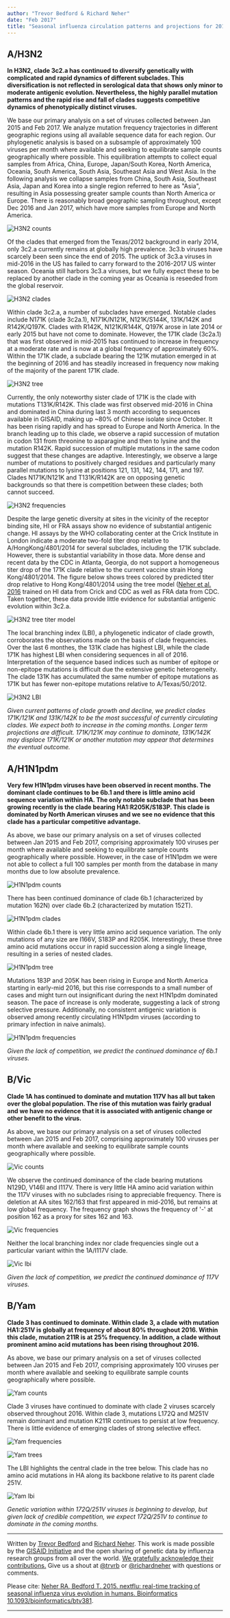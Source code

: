 ```yaml
---
author: "Trevor Bedford & Richard Neher"
date: "Feb 2017"
title: "Seasonal influenza circulation patterns and projections for 2017-2018"
---
```


## A/H3N2

**In H3N2, clade 3c2.a has continued to diversify genetically with complicated and rapid dynamics of different subclades.
This diversification is not reflected in serological data that shows only minor to moderate antigenic evolution.
Nevertheless, the highly parallel mutation patterns and the rapid rise and fall of clades suggests competitive dynamics of phenotypically distinct viruses.**


We base our primary analysis on a set of viruses collected between Jan 2015 and Feb 2017.
We analyze mutation frequency trajectories in different geographic regions using all available sequence data for each region.
Our phylogenetic analysis is based on a subsample of approximately 100 viruses per month where available and seeking to equilibrate sample counts geographically where possible.
This equilibration attempts to collect equal samples from Africa, China, Europe, Japan/South Korea, North America, Oceania, South America, South Asia, Southeast Asia and West Asia.
In the following analysis we collapse samples from China, South Asia, Southeast Asia, Japan and Korea into a single region referred to here as "Asia", resulting in Asia possessing greater sample counts than North America or Europe.
There is reasonably broad geographic sampling throughout, except Dec 2016 and Jan 2017, which have more samples from Europe and North America.


![H3N2 counts](./figures/figures_feb-2017_h3n2_counts.png)


Of the clades that emerged from the Texas/2012 background in early 2014, only 3c2.a currently remains at globally high prevalence.
3c3.b viruses have scarcely been seen since the end of 2015.
The uptick of 3c3.a viruses in mid-2016 in the US has failed to carry forward to the 2016-2017 US winter season.
Oceania still harbors 3c3.a viruses, but we fully expect these to be replaced by another clade in the coming year as Oceania is reseeded from the global reservoir.

![H3N2 clades](./figures/figures_feb-2017_h3n2_clades.png)


Within clade 3c2.a, a number of subclades have emerged.
Notable clades include N171K (clade 3c2a.1), N171K/N121K, N121K/S144K, 131K/142K and R142K/Q197K.
Clades with R142K, N121K/R144K, Q197K arose in late 2014 or early 2015 but have not come to dominate.
However, the 171K clade (3c2a.1) that was first observed in mid-2015 has continued to increase in frequency at a moderate rate and is now at a global frequency of approximately 60%.
Within the 171K clade, a subclade bearing the 121K mutation emerged in at the beginning of 2016 and has steadily increased in frequency now making of the majority of the parent 171K clade.


![H3N2 tree](./figures/figures_feb-2017_h3n2_tree.png)


Currently, the only noteworthy sister clade of 171K is the clade with mutations T131K/R142K.
This clade was first observed mid-2016 in China and dominated in China during last 3 month according to sequences available in GISAID, making up ~80% of Chinese isolate since October.
It has been rising rapidly and has spread to Europe and North America.
In the branch leading up to this clade, we observe a rapid succession of mutation in codon 131 from threonine to asparagine and then to lysine and the mutation R142K.
Rapid succession of multiple mutations in the same codon suggest that these changes are adaptive.
Interestingly, we observe a large number of mutations to positively charged residues and particularly many parallel mutations to lysine at positions 121, 131, 142, 144, 171, and 197.
Clades N171K/N121K and T131K/R142K are on opposing genetic backgrounds so that there is competition between these clades; both cannot succeed.


![H3N2 frequencies](./figures/figures_feb-2017_h3n2_frequencies.png)


Despite the large genetic diversity at sites in the vicinity of the receptor binding site, HI or FRA assays show no evidence of substantial antigenic change.
HI assays by the WHO collaborating center at the Crick Institute in London indicate a moderate two-fold titer drop relative to A/HongKong/4801/2014 for several subclades, including the 171K subclade.
However, there is substantial variability in those data.
More dense and recent data by the CDC in Atlanta, Georgia, do not support a homogeneous titer drop of the 171K clade relative to the current vaccine strain Hong Kong/4801/2014.
The figure below shows trees colored by predicted titer drop relative to Hong Kong/4801/2014 using the tree model ([Neher et al. 2016](http://neherlab.org/neher_prediction_2016.html) trained on HI data from Crick and CDC as well as FRA data from CDC.
Taken together, these data provide little evidence for substantial antigenic evolution within 3c2.a.

![H3N2 tree titer model](./figures/figures_feb-2017_h3n2_tree_titer_model.png)


The local branching index (LBI), a phylogenetic indicator of clade growth, corroborates the observations made on the basis of clade frequencies.
Over the last 6 monthes, the 131K clade has highest LBI, while the clade 171K has highest LBI when considering sequences in all of 2016.
Interpretation of the sequence based indices such as number of epitope or non-epitope mutations is difficult due the extensive genetic heterogeneity.
The clade 131K has accumulated the same number of epitope mutations as 171K but has fewer non-epitope mutations relative to A/Texas/50/2012.

![H3N2 LBI](./figures/figures_feb-2017_h3n2_lbi.png)


_Given current patterns of clade growth and decline, we predict clades 171K/121K and 131K/142K to be the most successful of currently circulating clades. We expect both to increase in the coming months. Longer term projections are difficult. 171K/121K may continue to dominate, 131K/142K may displace 171K/121K or another mutation may appear that determines the eventual outcome._

## A/H1N1pdm


**Very few H1N1pdm viruses have been observed in recent months.
The dominant clade continues to be 6b.1 and there is little amino acid sequence variation within HA.
The only notable subclade that has been growing recently is the clade bearing HA1:R205K/S183P.
This clade is dominated by North American viruses and we see no evidence that this clade has a particular competitive advantage.**


As above, we base our primary analysis on a set of viruses collected between Jan 2015 and Feb 2017, comprising approximately 100 viruses per month where available and seeking to equilibrate sample counts geographically where possible. However, in the case of H1N1pdm we were not able to collect a full 100 samples per month from the database in many months due to low absolute prevalence.


![H1N1pdm counts](./figures/figures_feb-2017_h1n1pdm_counts.png)


There has been continued dominance of clade 6b.1 (characterized by mutation 162N) over clade 6b.2 (characterized by mutation 152T).

![H1N1pdm clades](./figures/figures_feb-2017_h1n1pdm_clades.png)

Within clade 6b.1 there is very little amino acid sequence variation. The only mutations of any size are I166V, S183P and R205K. Interestingly, these three amino acid mutations occur in rapid succession along a single lineage, resulting in a series of nested clades.

![H1N1pdm tree](./figures/figures_feb-2017_h1n1pdm_tree.png)

Mutations 183P and 205K has been rising in Europe and North America starting in early-mid 2016, but this rise corresponds to a small number of cases and might turn out insignificant during the next H1N1pdm dominated season. The pace of increase is only moderate, suggesting a lack of strong selective pressure. Additionally, no consistent antigenic variation is observed among recently circulating H1N1pdm viruses (according to primary infection in naive animals).

![H1N1pdm frequencies](./figures/figures_feb-2017_h1n1pdm_frequencies.png)

_Given the lack of competition, we predict the continued dominance of 6b.1 viruses._

## B/Vic

**Clade 1A has continued to dominate and mutation 117V has all but taken over the global population.
The rise of this mutation was fairly gradual and we have no evidence that it is associated with antigenic change or other benefit to the virus.**

As above, we base our primary analysis on a set of viruses collected between Jan 2015 and Feb 2017, comprising approximately 100 viruses per month where available and seeking to equilibrate sample counts geographically where possible.

![Vic counts](./figures/figures_feb-2017_vic_counts.png)

We observe the continued dominance of the clade bearing mutations N129D, V146I and I117V.
There is very little HA amino acid variation within the 117V viruses with no subclades rising to appreciable frequency.
There is deletion at AA sites 162/163 that first appeared in mid-2016, but remains at low global frequency.
The frequency graph shows the frequency of '-' at position 162 as a proxy for sites 162 and 163.

![Vic frequencies](./figures/figures_feb-2017_vic_frequencies.png)


Neither the local branching index nor clade frequencies single out a particular variant within the 1A/I117V clade.

![Vic lbi](./figures/figures_feb-2017_vic_lbi.png)


_Given the lack of competition, we predict the continued dominance of 117V viruses._

## B/Yam

**Clade 3 has continued to dominate. Within clade 3, a clade with mutation HA1:251V is globally at frequency of about 80% throughout 2016. Within this clade, mutation 211R is at 25% frequency. In addition, a clade without prominent amino acid mutations has been rising throughout 2016.**


As above, we base our primary analysis on a set of viruses collected between Jan 2015 and Feb 2017, comprising approximately 100 viruses per month where available and seeking to equilibrate sample counts geographically where possible.


![Yam counts](./figures/figures_feb-2017_yam_counts.png)


Clade 3 viruses have continued to dominate with clade 2 viruses scarcely observed throughout 2016.
Within clade 3, mutations L172Q and M251V remain dominant and mutation K211R continues to persist at low frequency. There is little evidence of emerging clades of strong selective effect.

![Yam frequencies](./figures/figures_feb-2017_yam_frequencies.png)

![Yam trees](./figures/figures_feb-2017_yam_tree.png)

The LBI highlights the central clade in the tree below. This clade has no amino acid mutations in HA along its backbone relative to its parent clade 251V.

![Yam lbi](./figures/figures_feb-2017_yam_lbi.png)

_Genetic variation within 172Q/251V viruses is beginning to develop, but given lack of credible competition, we expect 172Q/251V to continue to dominate in the coming months._


---

Written by [Trevor Bedford](bedfor.io) and [Richard Neher](https://neherlab.wordpress.com/). This work is made possible by the [GISAID Initiative](http://gisaid.org/) and the open sharing of genetic data by influenza research groups from all over the world. [We gratefully acknowledge their contributions.](http://nextflu.org/acknowledgements/) Give us a shout at [@trvrb](https://twitter.com/trvrb) or [@richardneher](https://twitter.com/richardneher) with questions or comments.

Please cite: [Neher RA, Bedford T. 2015. nextflu: real-time tracking of seasonal influenza virus evolution in humans. Bioinformatics 10.1093/bioinformatics/btv381](http://dx.doi.org/10.1093/bioinformatics/btv381).

---
